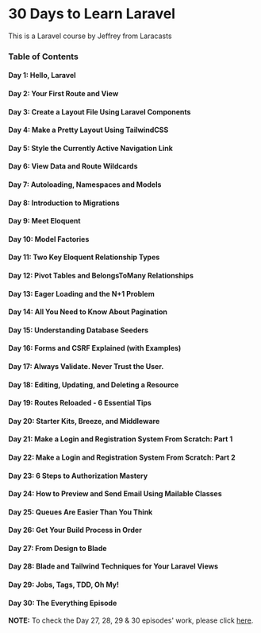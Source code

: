 # 30 Days to Learn Laravel

This is a Laravel course by Jeffrey from Laracasts

### Table of Contents

#### Day 1: Hello, Laravel

#### Day 2: Your First Route and View

#### Day 3: Create a Layout File Using Laravel Components

#### Day 4: Make a Pretty Layout Using TailwindCSS

#### Day 5: Style the Currently Active Navigation Link

#### Day 6: View Data and Route Wildcards

#### Day 7: Autoloading, Namespaces and Models

#### Day 8: Introduction to Migrations

#### Day 9: Meet Eloquent

#### Day 10: Model Factories

#### Day 11: Two Key Eloquent Relationship Types

#### Day 12: Pivot Tables and BelongsToMany Relationships

#### Day 13: Eager Loading and the N+1 Problem

#### Day 14: All You Need to Know About Pagination

#### Day 15: Understanding Database Seeders

#### Day 16: Forms and CSRF Explained (with Examples)

#### Day 17: Always Validate. Never Trust the User.

#### Day 18: Editing, Updating, and Deleting a Resource

#### Day 19: Routes Reloaded - 6 Essential Tips

#### Day 20: Starter Kits, Breeze, and Middleware

#### Day 21: Make a Login and Registration System From Scratch: Part 1

#### Day 22: Make a Login and Registration System From Scratch: Part 2

#### Day 23: 6 Steps to Authorization Mastery

#### Day 24: How to Preview and Send Email Using Mailable Classes

#### Day 25: Queues Are Easier Than You Think

#### Day 26: Get Your Build Process in Order

#### Day 27: From Design to Blade

#### Day 28: Blade and Tailwind Techniques for Your Laravel Views

#### Day 29: Jobs, Tags, TDD, Oh My!

#### Day 30: The Everything Episode

**NOTE:**
To check the Day 27, 28, 29 & 30 episodes' work, please click [here](https://github.com/mrtbg96/jobify).
